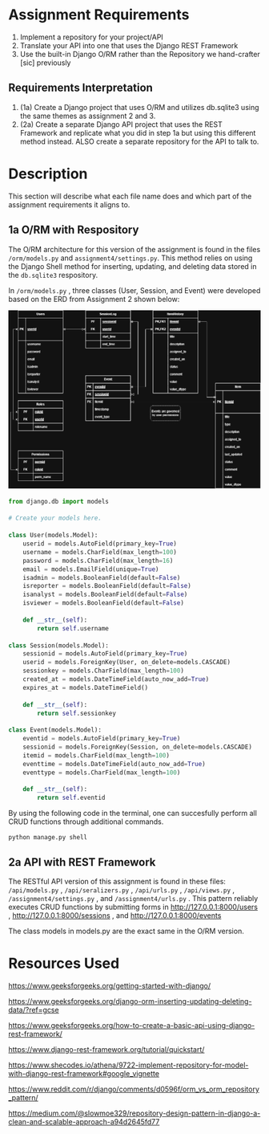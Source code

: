 # Assignment Requirements

1. Implement a repository for your project/API
2. Translate your API into one that uses the Django REST Framework
3. Use the built-in Django O/RM rather than the Repository we hand-crafter [sic] previously

## Requirements Interpretation
1. (1a) Create a Django project that uses O/RM and utilizes db.sqlite3 using the same themes as assignment 2 and 3.
2. (2a) Create a separate Django API project that uses the REST Framework and replicate what you did in step 1a but using this different method instead. ALSO create a separate repository for the API to talk to.

# Description
This section will describe what each file name does and which part of the assignment requirements it aligns to.

## 1a O/RM with Respository
The O/RM architecture for this version of the assignment is found in the files `/orm/models.py` and `assignment4/settings.py`. This method relies on using the Django Shell method for inserting, updating, and deleting data stored in the `db.sqlite3` respository.

In `/orm/models.py` , three classes (User, Session, and Event) were developed based on the ERD from Assignment 2 shown below:

![ERD for users and items](/assignment2/class-erd.png)

```python
from django.db import models

# Create your models here.

class User(models.Model):
    userid = models.AutoField(primary_key=True)
    username = models.CharField(max_length=100)
    password = models.CharField(max_length=16)
    email = models.EmailField(unique=True)
    isadmin = models.BooleanField(default=False)
    isreporter = models.BooleanField(default=False)
    isanalyst = models.BooleanField(default=False)
    isviewer = models.BooleanField(default=False)

    def __str__(self):
        return self.username
    
class Session(models.Model):
    sessionid = models.AutoField(primary_key=True)
    userid = models.ForeignKey(User, on_delete=models.CASCADE)
    sessionkey = models.CharField(max_length=100)
    created_at = models.DateTimeField(auto_now_add=True)
    expires_at = models.DateTimeField()

    def __str__(self):
        return self.sessionkey
    
class Event(models.Model):
    eventid = models.AutoField(primary_key=True)
    sessionid = models.ForeignKey(Session, on_delete=models.CASCADE)
    itemid = models.CharField(max_length=100)
    eventtime = models.DateTimeField(auto_now_add=True)
    eventtype = models.CharField(max_length=100)

    def __str__(self):
        return self.eventid
```
By using the following code in the terminal, one can succesfully perform all CRUD functions through additional commands.

```
python manage.py shell
```

## 2a API with REST Framework
The RESTful API version of this assignment is found in these files: `/api/models.py` , `/api/seralizers.py` , `/api/urls.py` ,  `/api/views.py` , `/assignment4/settings.py` , and `/assignment4/urls.py` . This pattern reliably executes CRUD functions by submitting forms in http://127.0.0.1:8000/users , http://127.0.0.1:8000/sessions , and http://127.0.0.1:8000/events

The class models in models.py are the exact same in the O/RM version.

# Resources Used
<https://www.geeksforgeeks.org/getting-started-with-django/>

<https://www.geeksforgeeks.org/django-orm-inserting-updating-deleting-data/?ref=gcse>

<https://www.geeksforgeeks.org/how-to-create-a-basic-api-using-django-rest-framework/>

<https://www.django-rest-framework.org/tutorial/quickstart/>

<https://www.shecodes.io/athena/9722-implement-repository-for-model-with-django-rest-framework#google_vignette>

<https://www.reddit.com/r/django/comments/d0596f/orm_vs_orm_repository_pattern/>

<https://medium.com/@slowmoe329/repository-design-pattern-in-django-a-clean-and-scalable-approach-a94d2645fd77>